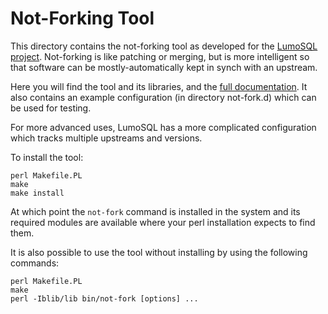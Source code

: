# Not-Forking Tool

This directory contains the not-forking tool as developed for the 
[LumoSQL project](http://lumosql.org). Not-forking is like patching or merging,
but is more intelligent so that software can be mostly-automatically kept
in synch with an upstream.

Here you will find the tool and its libraries, and the [full documentation](doc/not-forking.md).
It also contains an example configuration (in directory not-fork.d) which can
be used for testing.

For more advanced uses, LumoSQL has a more complicated configuration which
tracks multiple upstreams and versions. 

To install the tool:

```
perl Makefile.PL
make
make install
```

At which point the `not-fork` command is installed in the system and its
required modules are available where your perl installation expects to
find them.

It is also possible to use the tool without installing by using the
following commands:

```
perl Makefile.PL
make
perl -Iblib/lib bin/not-fork [options] ...
```

